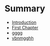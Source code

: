 # Summary

* [Introduction](README.md)
* [First Chapter](chapter1.md)
* [gggg](gggg.md)
* [vbnmgghh](vbnmgghh.md)

